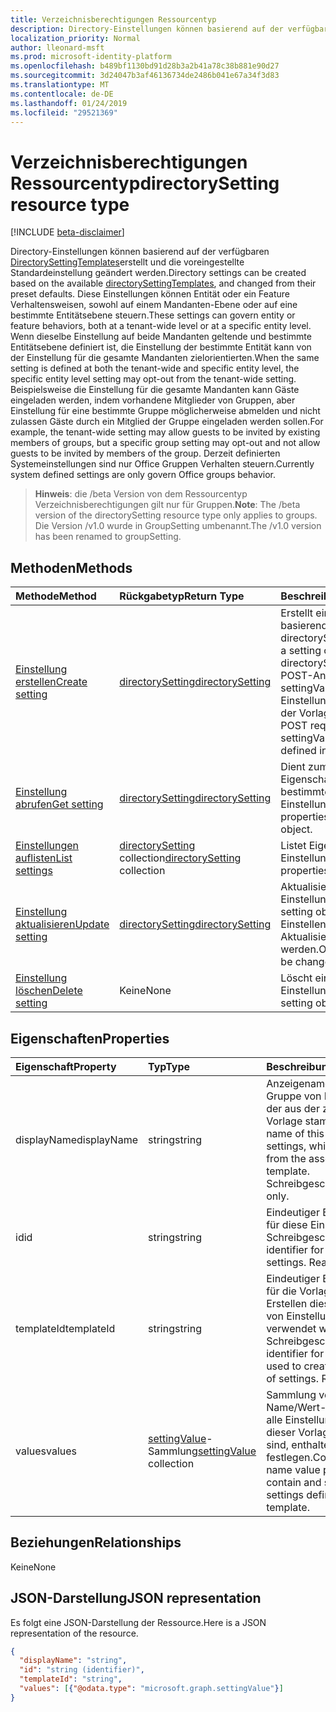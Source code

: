 ```yaml
---
title: Verzeichnisberechtigungen Ressourcentyp
description: Directory-Einstellungen können basierend auf der verfügbaren DirectorySettingTemplates erstellt und Standardwerte voreingestellten von geändert werden. Diese Einstellungen können Entität oder ein Feature Verhaltensweisen, sowohl auf einem Mandanten-Ebene oder auf eine bestimmte Entitätsebene steuern. Wenn dieselbe Einstellung auf beide Mandanten geltende und bestimmte Entitätsebene definiert ist, die Einstellung der bestimmte Entität kann von der Einstellung für die gesamte Mandanten zielorientierten.  Beispielsweise die Einstellung für die gesamte Mandanten kann Gäste eingeladen werden, indem vorhandene Mitglieder von Gruppen, aber Einstellung für eine bestimmte Gruppe möglicherweise abmelden und nicht zulassen Gäste durch ein Mitglied der Gruppe eingeladen werden sollen. Derzeit definierten Systemeinstellungen sind nur Office Gruppen Verhalten steuern.
localization_priority: Normal
author: lleonard-msft
ms.prod: microsoft-identity-platform
ms.openlocfilehash: b489bf1130bd91d28b3a2b41a78c38b881e90d27
ms.sourcegitcommit: 3d24047b3af46136734de2486b041e67a34f3d83
ms.translationtype: MT
ms.contentlocale: de-DE
ms.lasthandoff: 01/24/2019
ms.locfileid: "29521369"
---
```

# <a name="directorysetting-resource-type"></a><span data-ttu-id="17e26-107">Verzeichnisberechtigungen Ressourcentyp</span><span class="sxs-lookup"><span data-stu-id="17e26-107">directorySetting resource type</span></span>

[!INCLUDE [beta-disclaimer](../../includes/beta-disclaimer.md)]

<span data-ttu-id="17e26-108">Directory-Einstellungen können basierend auf der verfügbaren [DirectorySettingTemplates](directorysettingtemplate.md)erstellt und die voreingestellte Standardeinstellung geändert werden.</span><span class="sxs-lookup"><span data-stu-id="17e26-108">Directory settings can be created based on the available [directorySettingTemplates](directorysettingtemplate.md), and changed from their preset defaults.</span></span> <span data-ttu-id="17e26-109">Diese Einstellungen können Entität oder ein Feature Verhaltensweisen, sowohl auf einem Mandanten-Ebene oder auf eine bestimmte Entitätsebene steuern.</span><span class="sxs-lookup"><span data-stu-id="17e26-109">These settings can govern entity or feature behaviors, both at a tenant-wide level or at a specific entity level.</span></span> <span data-ttu-id="17e26-110">Wenn dieselbe Einstellung auf beide Mandanten geltende und bestimmte Entitätsebene definiert ist, die Einstellung der bestimmte Entität kann von der Einstellung für die gesamte Mandanten zielorientierten.</span><span class="sxs-lookup"><span data-stu-id="17e26-110">When the same setting is defined at both the tenant-wide and specific entity level, the specific entity level setting may opt-out from the tenant-wide setting.</span></span>  <span data-ttu-id="17e26-111">Beispielsweise die Einstellung für die gesamte Mandanten kann Gäste eingeladen werden, indem vorhandene Mitglieder von Gruppen, aber Einstellung für eine bestimmte Gruppe möglicherweise abmelden und nicht zulassen Gäste durch ein Mitglied der Gruppe eingeladen werden sollen.</span><span class="sxs-lookup"><span data-stu-id="17e26-111">For example, the tenant-wide setting may allow guests to be invited by existing members of groups, but a specific group setting may opt-out and not allow guests to be invited by members of the group.</span></span> <span data-ttu-id="17e26-112">Derzeit definierten Systemeinstellungen sind nur Office Gruppen Verhalten steuern.</span><span class="sxs-lookup"><span data-stu-id="17e26-112">Currently system defined settings are only govern Office groups behavior.</span></span>

> <span data-ttu-id="17e26-113">**Hinweis**: die /beta Version von dem Ressourcentyp Verzeichnisberechtigungen gilt nur für Gruppen.</span><span class="sxs-lookup"><span data-stu-id="17e26-113">**Note**: The /beta version of the directorySetting resource type only applies to groups.</span></span> <span data-ttu-id="17e26-114">Die Version /v1.0 wurde in GroupSetting umbenannt.</span><span class="sxs-lookup"><span data-stu-id="17e26-114">The /v1.0 version has been renamed to groupSetting.</span></span>

## <a name="methods"></a><span data-ttu-id="17e26-115">Methoden</span><span class="sxs-lookup"><span data-stu-id="17e26-115">Methods</span></span>

| <span data-ttu-id="17e26-116">Methode</span><span class="sxs-lookup"><span data-stu-id="17e26-116">Method</span></span>           | <span data-ttu-id="17e26-117">Rückgabetyp</span><span class="sxs-lookup"><span data-stu-id="17e26-117">Return Type</span></span>    |<span data-ttu-id="17e26-118">Beschreibung</span><span class="sxs-lookup"><span data-stu-id="17e26-118">Description</span></span>|
|:---------------|:--------|:----------|
|[<span data-ttu-id="17e26-119">Einstellung erstellen</span><span class="sxs-lookup"><span data-stu-id="17e26-119">Create setting</span></span>](../api/directorysetting-post-settings.md) | [<span data-ttu-id="17e26-120">directorySetting</span><span class="sxs-lookup"><span data-stu-id="17e26-120">directorySetting</span></span>](directorysetting.md) |<span data-ttu-id="17e26-121">Erstellt ein Einstellungsobjekt basierend auf einer directorySettingTemplate.</span><span class="sxs-lookup"><span data-stu-id="17e26-121">Create a setting object based on a directorySettingTemplate.</span></span> <span data-ttu-id="17e26-122">Die POST-Anforderung muss settingValues für alle Einstellungen angeben, die in der Vorlage definiert sind.</span><span class="sxs-lookup"><span data-stu-id="17e26-122">The POST request must provide settingValues for all the settings defined in the template.</span></span>|
|[<span data-ttu-id="17e26-123">Einstellung abrufen</span><span class="sxs-lookup"><span data-stu-id="17e26-123">Get setting</span></span>](../api/directorysetting-get.md) | [<span data-ttu-id="17e26-124">directorySetting</span><span class="sxs-lookup"><span data-stu-id="17e26-124">directorySetting</span></span>](directorysetting.md) |<span data-ttu-id="17e26-125">Dient zum Lesen der Eigenschaften eines bestimmten Einstellungsobjekts.</span><span class="sxs-lookup"><span data-stu-id="17e26-125">Read properties of a specific setting object.</span></span>|
|[<span data-ttu-id="17e26-126">Einstellungen auflisten</span><span class="sxs-lookup"><span data-stu-id="17e26-126">List settings</span></span>](../api/directorysetting-list.md) | <span data-ttu-id="17e26-127">[directorySetting](directorysetting.md) collection</span><span class="sxs-lookup"><span data-stu-id="17e26-127">[directorySetting](directorysetting.md) collection</span></span> |<span data-ttu-id="17e26-128">Listet Eigenschaften aller Einstellungsobjekte auf.</span><span class="sxs-lookup"><span data-stu-id="17e26-128">List properties of all setting objects.</span></span>|
|[<span data-ttu-id="17e26-129">Einstellung aktualisieren</span><span class="sxs-lookup"><span data-stu-id="17e26-129">Update setting</span></span>](../api/directorysetting-update.md) | [<span data-ttu-id="17e26-130">directorySetting</span><span class="sxs-lookup"><span data-stu-id="17e26-130">directorySetting</span></span>](directorysetting.md)  |<span data-ttu-id="17e26-131">Aktualisiert ein Einstellungsobjekt.</span><span class="sxs-lookup"><span data-stu-id="17e26-131">Update a setting object.</span></span> <span data-ttu-id="17e26-132">Nur EinstellenWerte können in einer Aktualisierung nicht geändert werden.</span><span class="sxs-lookup"><span data-stu-id="17e26-132">Only settingValues can be changed in an update.</span></span>|
|[<span data-ttu-id="17e26-133">Einstellung löschen</span><span class="sxs-lookup"><span data-stu-id="17e26-133">Delete setting</span></span>](../api/directorysetting-delete.md) | <span data-ttu-id="17e26-134">Keine</span><span class="sxs-lookup"><span data-stu-id="17e26-134">None</span></span> |<span data-ttu-id="17e26-135">Löscht ein Einstellungsobjekt.</span><span class="sxs-lookup"><span data-stu-id="17e26-135">Delete a setting object.</span></span> |

## <a name="properties"></a><span data-ttu-id="17e26-136">Eigenschaften</span><span class="sxs-lookup"><span data-stu-id="17e26-136">Properties</span></span>
| <span data-ttu-id="17e26-137">Eigenschaft</span><span class="sxs-lookup"><span data-stu-id="17e26-137">Property</span></span>     | <span data-ttu-id="17e26-138">Typ</span><span class="sxs-lookup"><span data-stu-id="17e26-138">Type</span></span>   |<span data-ttu-id="17e26-139">Beschreibung</span><span class="sxs-lookup"><span data-stu-id="17e26-139">Description</span></span>|
|:---------------|:--------|:----------|
|<span data-ttu-id="17e26-140">displayName</span><span class="sxs-lookup"><span data-stu-id="17e26-140">displayName</span></span>|<span data-ttu-id="17e26-141">string</span><span class="sxs-lookup"><span data-stu-id="17e26-141">string</span></span>|<span data-ttu-id="17e26-142">Anzeigename für diese Gruppe von Einstellungen, der aus der zugeordneten Vorlage stammt.</span><span class="sxs-lookup"><span data-stu-id="17e26-142">Display name of this group of settings, which comes from the associated template.</span></span> <span data-ttu-id="17e26-143">Schreibgeschützt.</span><span class="sxs-lookup"><span data-stu-id="17e26-143">Read-only.</span></span>|
|<span data-ttu-id="17e26-144">id</span><span class="sxs-lookup"><span data-stu-id="17e26-144">id</span></span>|<span data-ttu-id="17e26-145">string</span><span class="sxs-lookup"><span data-stu-id="17e26-145">string</span></span>| <span data-ttu-id="17e26-p107">Eindeutiger Bezeichner für diese Einstellungen. Schreibgeschützt.</span><span class="sxs-lookup"><span data-stu-id="17e26-p107">Unique identifier for these settings. Read-only.</span></span>|
|<span data-ttu-id="17e26-148">templateId</span><span class="sxs-lookup"><span data-stu-id="17e26-148">templateId</span></span>|<span data-ttu-id="17e26-149">string</span><span class="sxs-lookup"><span data-stu-id="17e26-149">string</span></span>| <span data-ttu-id="17e26-p108">Eindeutiger Bezeichner für die Vorlage, die zum Erstellen dieser Gruppe von Einstellungen verwendet wird. Schreibgeschützt.</span><span class="sxs-lookup"><span data-stu-id="17e26-p108">Unique identifier for the template used to create this group of settings. Read-only.</span></span>|
|<span data-ttu-id="17e26-152">values</span><span class="sxs-lookup"><span data-stu-id="17e26-152">values</span></span>|<span data-ttu-id="17e26-153">[settingValue](settingvalue.md)-Sammlung</span><span class="sxs-lookup"><span data-stu-id="17e26-153">[settingValue](settingvalue.md) collection</span></span>| <span data-ttu-id="17e26-p109">Sammlung von Name/Wert-Paaren. Muss alle Einstellungen, die in dieser Vorlage definiert sind, enthalten und festlegen.</span><span class="sxs-lookup"><span data-stu-id="17e26-p109">Collection of name value pairs. Must contain and set all the settings defined in the template.</span></span>|

## <a name="relationships"></a><span data-ttu-id="17e26-156">Beziehungen</span><span class="sxs-lookup"><span data-stu-id="17e26-156">Relationships</span></span>
<span data-ttu-id="17e26-157">Keine</span><span class="sxs-lookup"><span data-stu-id="17e26-157">None</span></span>


## <a name="json-representation"></a><span data-ttu-id="17e26-158">JSON-Darstellung</span><span class="sxs-lookup"><span data-stu-id="17e26-158">JSON representation</span></span>

<span data-ttu-id="17e26-159">Es folgt eine JSON-Darstellung der Ressource.</span><span class="sxs-lookup"><span data-stu-id="17e26-159">Here is a JSON representation of the resource.</span></span>

<!-- {
  "blockType": "resource",
  "optionalProperties": [

  ],
  "@odata.type": "microsoft.graph.directorySetting"
}-->

```json
{
  "displayName": "string",
  "id": "string (identifier)",
  "templateId": "string",
  "values": [{"@odata.type": "microsoft.graph.settingValue"}]
}

```

<!-- uuid: 8fcb5dbc-d5aa-4681-8e31-b001d5168d79
2015-10-25 14:57:30 UTC -->
<!--
{
  "type": "#page.annotation",
  "description": "directorySetting resource",
  "keywords": "",
  "section": "documentation",
  "tocPath": "",
  "suppressions": [
    "Error: /api-reference/beta/resources/directorysetting.md:\r\n      Exception processing links.\r\n    System.ArgumentException: Link Definition was null. Link text: !INCLUDE [beta-disclaimer](../../includes/beta-disclaimer.md)\r\n      at ApiDoctor.Validation.DocFile.get_LinkDestinations()\r\n      at ApiDoctor.Validation.DocSet.ValidateLinks(Boolean includeWarnings, String[] relativePathForFiles, IssueLogger issues, Boolean requireFilenameCaseMatch, Boolean printOrphanedFiles)"
  ]
}
-->
